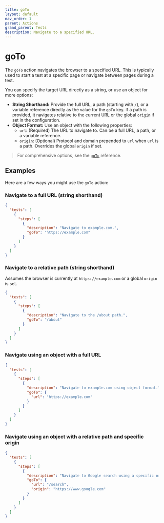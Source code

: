 ```yaml
---
title: goTo
layout: default
nav_order: 1
parent: Actions
grand_parent: Tests
description: Navigate to a specified URL.
---
```


# goTo

The `goTo` action navigates the browser to a specified URL. This is typically used to start a test at a specific page or navigate between pages during a test.

You can specify the target URL directly as a string, or use an object for more options:

- **String Shorthand:** Provide the full URL, a path (starting with `/`), or a variable reference directly as the value for the `goTo` key. If a path is provided, it navigates relative to the current URL or the global `origin` if set in the configuration.
- **Object Format:** Use an object with the following properties:
  - `url`: (Required) The URL to navigate to. Can be a full URL, a path, or a variable reference.
  - `origin`: (Optional) Protocol and domain prepended to `url` when `url` is a path. Overrides the global `origin` if set.

> For comprehensive options, see the [`goTo`](/docs/references/schemas/goTo) reference.

## Examples

Here are a few ways you might use the `goTo` action:

### Navigate to a full URL (string shorthand)

```json
{
  "tests": [
    {
      "steps": [
        {
          "description": "Navigate to example.com.",
          "goTo": "https://example.com"
        }
      ]
    }
  ]
}
```

### Navigate to a relative path (string shorthand)

Assumes the browser is currently at `https://example.com` or a global `origin` is set.

```json
{
  "tests": [
    {
      "steps": [
        {
          "description": "Navigate to the /about path.",
          "goTo": "/about"
        }
      ]
    }
  ]
}
```

### Navigate using an object with a full URL

```json
{
  "tests": [
    {
      "steps": [
        {
          "description": "Navigate to example.com using object format.",
          "goTo": {
            "url": "https://example.com"
          }
        }
      ]
    }
  ]
}
```

### Navigate using an object with a relative path and specific origin

```json
{
  "tests": [
    {
      "steps": [
        {
          "description": "Navigate to Google search using a specific origin.",
          "goTo": {
            "url": "/search",
            "origin": "https://www.google.com"
          }
        }
      ]
    }
  ]
}
```
